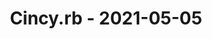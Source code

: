 ---
layout: post
title: Cincy.rb - 2021-05-05
datetime: '2021-05-05T19:00:00-04:00'
name: Cincy.rb
external_url: https://www.meetup.com/TechLife-Cincinnati/events/276869729/
online_event: true
year_month: 2021-05
---